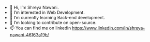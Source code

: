 - 👋 Hi, I’m Shreya Nawani.
- 👀 I’m interested in Web Development.
- 🌱 I’m currently learning Back-end development.
- 💞️ I’m looking to contribute on open-source.
- 📫 You can find me on linkedin https://www.linkedin.com/in/shreya-nawani-46163a19b/

<!---
shreyanawani/shreyanawani is a ✨ special ✨ repository because its `README.md` (this file) appears on your GitHub profile.
You can click the Preview link to take a look at your changes.
--->
